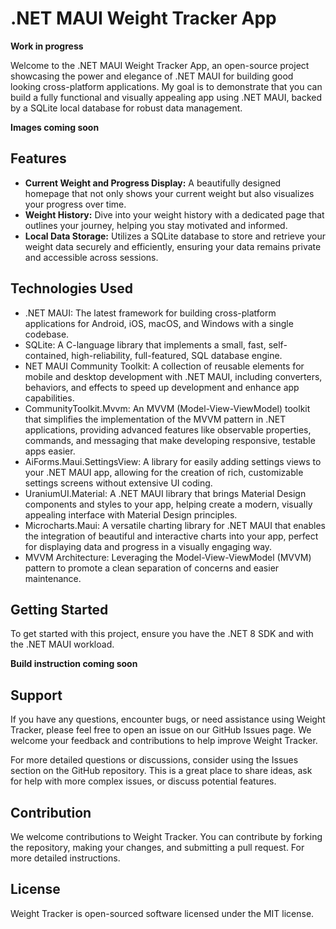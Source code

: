 # .NET MAUI Weight Tracker App

**Work in progress**

Welcome to the .NET MAUI Weight Tracker App, an open-source project showcasing the power and elegance of .NET MAUI for building good looking cross-platform applications. My goal is to demonstrate that you can build a fully functional and visually appealing app using .NET MAUI, backed by a SQLite local database for robust data management.

**Images coming soon**

## Features

- **Current Weight and Progress Display:** A beautifully designed homepage that not only shows your current weight but also visualizes your progress over time.
- **Weight History:** Dive into your weight history with a dedicated page that outlines your journey, helping you stay motivated and informed.
- **Local Data Storage:** Utilizes a SQLite database to store and retrieve your weight data securely and efficiently, ensuring your data remains private and accessible across sessions.

## Technologies Used

- .NET MAUI: The latest framework for building cross-platform applications for Android, iOS, macOS, and Windows with a single codebase.
- SQLite: A C-language library that implements a small, fast, self-contained, high-reliability, full-featured, SQL database engine.
- NET MAUI Community Toolkit: A collection of reusable elements for mobile and desktop development with .NET MAUI, including converters, behaviors, and effects to speed up development and enhance app capabilities.
- CommunityToolkit.Mvvm: An MVVM (Model-View-ViewModel) toolkit that simplifies the implementation of the MVVM pattern in .NET applications, providing advanced features like observable properties, commands, and messaging that make developing responsive, testable apps easier.
- AiForms.Maui.SettingsView: A library for easily adding settings views to your .NET MAUI app, allowing for the creation of rich, customizable settings screens without extensive UI coding.
- UraniumUI.Material: A .NET MAUI library that brings Material Design components and styles to your app, helping create a modern, visually appealing interface with Material Design principles.
- Microcharts.Maui: A versatile charting library for .NET MAUI that enables the integration of beautiful and interactive charts into your app, perfect for displaying data and progress in a visually engaging way.
- MVVM Architecture: Leveraging the Model-View-ViewModel (MVVM) pattern to promote a clean separation of concerns and easier maintenance.

## Getting Started

To get started with this project, ensure you have the .NET 8 SDK and with the .NET MAUI workload.

**Build instruction coming soon**

## Support

If you have any questions, encounter bugs, or need assistance using Weight Tracker, please feel free to open an issue on our GitHub Issues page. We welcome your feedback and contributions to help improve Weight Tracker.

For more detailed questions or discussions, consider using the Issues section on the GitHub repository. This is a great place to share ideas, ask for help with more complex issues, or discuss potential features.

## Contribution

We welcome contributions to Weight Tracker. You can contribute by forking the repository, making your changes, and submitting a pull request. For more detailed instructions.

## License

Weight Tracker is open-sourced software licensed under the MIT license.
